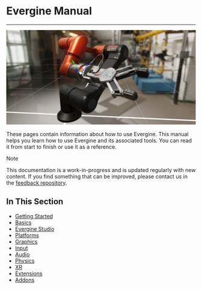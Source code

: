 # Evergine Manual

---

![Manual](images/manual.jpg)

These pages contain information about how to use Evergine. This manual helps you learn how to use Evergine and its associated tools. You can read it from start to finish or use it as a reference.

> [!Note]
> This documentation is a work-in-progress and is updated regularly with new content. If you find something that can be improved, please contact us in the [feedback repository](https://github.com/evergineteam/Feedback).

## In This Section

- [Getting Started](get_started/index.md)
- [Basics](basics/index.md)
- [Evergine Studio](evergine_studio/index.md)
- [Platforms](platforms/index.md)
- [Graphics](graphics/index.md)
- [Input](input/index.md)
- [Audio](audio/index.md)
- [Physics](physics/index.md)
- [XR](xr/index.md)
- [Extensions](extensions/index.md)
- [Addons](addons/index.md)